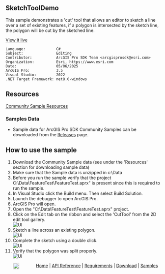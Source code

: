 ## SketchToolDemo

<!-- TODO: Write a brief abstract explaining this sample -->
This sample demonstrates a 'cut' tool that allows an editor to sketch a line over a set of existing features, if a polygon is intersected by the sketch line, the polygon will be cut by the sketched line.    
  


<a href="https://pro.arcgis.com/en/pro-app/sdk/" target="_blank">View it live</a>

<!-- TODO: Fill this section below with metadata about this sample-->
```
Language:              C#
Subject:               Editing
Contributor:           ArcGIS Pro SDK Team <arcgisprosdk@esri.com>
Organization:          Esri, https://www.esri.com
Date:                  05/06/2025
ArcGIS Pro:            3.5
Visual Studio:         2022
.NET Target Framework: net8.0-windows
```

## Resources

[Community Sample Resources](https://github.com/Esri/arcgis-pro-sdk-community-samples#resources)

### Samples Data

* Sample data for ArcGIS Pro SDK Community Samples can be downloaded from the [Releases](https://github.com/Esri/arcgis-pro-sdk-community-samples/releases) page.  

## How to use the sample
<!-- TODO: Explain how this sample can be used. To use images in this section, create the image file in your sample project's screenshots folder. Use relative url to link to this image using this syntax: ![My sample Image](FacePage/SampleImage.png) -->
1. Download the Community Sample data (see under the 'Resources' section for downloading sample data)
2. Make sure that the Sample data is unzipped in c:\Data  
3. Before you run the sample verify that the project C:\Data\FeatureTest\FeatureTest.aprx" is present since this is required to run the sample.  
4. In Visual Studio click the Build menu. Then select Build Solution.  
5. Launch the debugger to open ArcGIS Pro.  
6. ArcGIS Pro will open.   
7. Open the "C:\Data\FeatureTest\FeatureTest.aprx" project.  
8. Click on the Edit tab on the ribbon and select the 'CutTool' from the 2D edit tool gallery.   
![UI](Screenshots/Screen1.png)  
9. Sketch a line across an existing polygon.  
![UI](Screenshots/Screen2.png)  
10. Complete the sketch using a double click.  
![UI](Screenshots/Screen3.png)  
11. Verify that the polygon was split properly.  
![UI](Screenshots/Screen4.png)  
  

<!-- End -->

&nbsp;&nbsp;&nbsp;&nbsp;&nbsp;&nbsp;<img src="https://esri.github.io/arcgis-pro-sdk/images/ArcGISPro.png"  alt="ArcGIS Pro SDK for Microsoft .NET Framework" height = "20" width = "20" align="top"  >
&nbsp;&nbsp;&nbsp;&nbsp;&nbsp;&nbsp;&nbsp;&nbsp;&nbsp;&nbsp;&nbsp;&nbsp;
[Home](https://github.com/Esri/arcgis-pro-sdk/wiki) | <a href="https://pro.arcgis.com/en/pro-app/latest/sdk/api-reference" target="_blank">API Reference</a> | [Requirements](https://github.com/Esri/arcgis-pro-sdk/wiki#requirements) | [Download](https://github.com/Esri/arcgis-pro-sdk/wiki#installing-arcgis-pro-sdk-for-net) | <a href="https://github.com/esri/arcgis-pro-sdk-community-samples" target="_blank">Samples</a>
